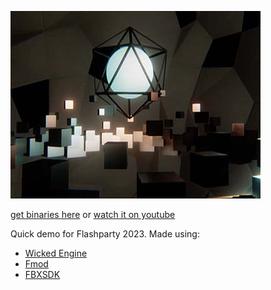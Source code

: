 ![](/images/doddering.jpg)

[get binaries here](https://github.com/panoramixor/demoscene/raw/main/qop%20-%20doddering/binaries/qop-doddering.rar)
or
[watch it on youtube](http://www.youtube.com/watch?v=mbmNU5QVM8A)

Quick demo for Flashparty 2023.
Made using:
* [Wicked Engine](https://github.com/turanszkij/WickedEngine)
* [Fmod](https://www.fmod.com/)
* [FBXSDK](https://aps.autodesk.com/developer/overview/fbx-sdk)
  
